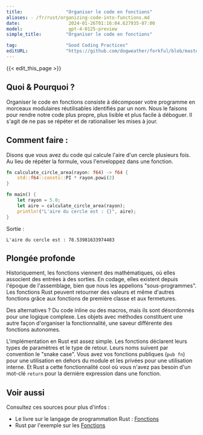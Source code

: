 ```yaml
---
title:                "Organiser le code en fonctions"
aliases: - /fr/rust/organizing-code-into-functions.md
date:                  2024-01-26T01:16:04.627935-07:00
model:                 gpt-4-0125-preview
simple_title:         "Organiser le code en fonctions"

tag:                  "Good Coding Practices"
editURL:              "https://github.com/dogweather/forkful/blob/master/content/fr/rust/organizing-code-into-functions.md"
---
```


{{< edit_this_page >}}

## Quoi & Pourquoi ?
Organiser le code en fonctions consiste à décomposer votre programme en morceaux modulaires réutilisables identifiés par un nom. Nous le faisons pour rendre notre code plus propre, plus lisible et plus facile à déboguer. Il s'agit de ne pas se répéter et de rationaliser les mises à jour.

## Comment faire :
Disons que vous avez du code qui calcule l'aire d'un cercle plusieurs fois. Au lieu de répéter la formule, vous l'enveloppez dans une fonction.

```Rust
fn calculate_circle_area(rayon: f64) -> f64 {
    std::f64::consts::PI * rayon.powi(2)
}

fn main() {
    let rayon = 5.0;
    let aire = calculate_circle_area(rayon);
    println!("L'aire du cercle est : {}", aire);
}
```

Sortie :

```
L'aire du cercle est : 78.53981633974483
```

## Plongée profonde
Historiquement, les fonctions viennent des mathématiques, où elles associent des entrées à des sorties. En codage, elles existent depuis l'époque de l'assemblage, bien que nous les appelions "sous-programmes". Les fonctions Rust peuvent retourner des valeurs et même d'autres fonctions grâce aux fonctions de première classe et aux fermetures.

Des alternatives ? Du code inline ou des macros, mais ils sont désordonnés pour une logique complexe. Les objets avec méthodes constituent une autre façon d'organiser la fonctionnalité, une saveur différente des fonctions autonomes.

L'implémentation en Rust est assez simple. Les fonctions déclarent leurs types de paramètres et le type de retour. Leurs noms suivent par convention le "snake case". Vous avez vos fonctions publiques (`pub fn`) pour une utilisation en dehors du module et les privées pour une utilisation interne. Et Rust a cette fonctionnalité cool où vous n'avez pas besoin d'un mot-clé `return` pour la dernière expression dans une fonction.

## Voir aussi
Consultez ces sources pour plus d'infos :
- Le livre sur le langage de programmation Rust : [Fonctions](https://doc.rust-lang.org/book/ch03-03-how-functions-work.html)
- Rust par l'exemple sur les [Fonctions](https://doc.rust-lang.org/rust-by-example/fn.html)
